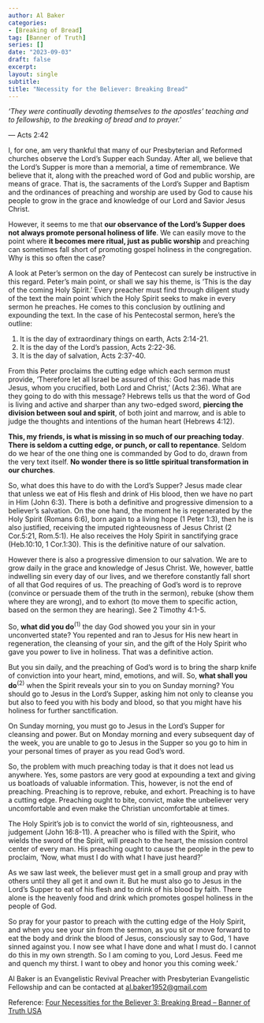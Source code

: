 ```yaml
---
author: Al Baker
categories:
- [Breaking of Bread]
tag: [Banner of Truth]
series: []
date: "2023-09-03"
draft: false
excerpt: 
layout: single
subtitle: 
title: "Necessity for the Believer: Breaking Bread"
---
```


*‘They were continually devoting themselves to the apostles’ teaching and to fellowship, to the breaking of bread and to prayer.’*

— Acts 2:42

I, for one, am very thankful that many of our Presbyterian and Reformed churches observe the Lord’s Supper each Sunday. After all, we believe that the Lord’s Supper is more than a memorial, a time of remembrance. We believe that it, along with the preached word of God and public worship, are means of grace. That is, the sacraments of the Lord’s Supper and Baptism and the ordinances of preaching and worship are used by God to cause his people to grow in the grace and knowledge of our Lord and Savior Jesus Christ.

However, it seems to me that <b>our observance of the Lord’s Supper does not always promote personal holiness of life</b>. We can easily move to the point where <b>it becomes mere ritual, just as public worship</b> and preaching can sometimes fall short of promoting gospel holiness in the congregation. Why is this so often the case?

A look at Peter’s sermon on the day of Pentecost can surely be instructive in this regard. Peter’s main point, or shall we say his theme, is ‘This is the day of the coming Holy Spirit.’ Every preacher must find through diligent study of the text the main point which the Holy Spirit seeks to make in every sermon he preaches. He comes to this conclusion by outlining and expounding the text. In the case of his Pentecostal sermon, here’s the outline:

1. It is the day of extraordinary things on earth, Acts 2:14-21.
2. It is the day of the Lord’s passion, Acts 2:22-36.
3. It is the day of salvation, Acts 2:37-40.

From this Peter proclaims the cutting edge which each sermon must provide, ‘Therefore let all Israel be assured of this: God has made this Jesus, whom you crucified, both Lord and Christ,’ (Acts 2:36). What are they going to do with this message? Hebrews tells us that the word of God is living and active and sharper than any two-edged sword, <b>piercing the division between soul and spirit</b>, of both joint and marrow, and is able to judge the thoughts and intentions of the human heart (Hebrews 4:12).

<b>This, my friends, is what is missing in so much of our preaching today</b>. <b>There is seldom a cutting edge, or punch, or call to repentance</b>. Seldom do we hear of the one thing one is commanded by God to do, drawn from the very text itself. <b>No wonder there is so little spiritual transformation in our churches</b>.

So, what does this have to do with the Lord’s Supper? Jesus made clear that unless we eat of His flesh and drink of His blood, then we have no part in Him (John 6:3). There is both a definitive and progressive dimension to a believer’s salvation. On the one hand, the moment he is regenerated by the Holy Spirit (Romans 6:6), born again to a living hope (1 Peter 1:3), then he is also justified, receiving the imputed righteousness of Jesus Christ (2 Cor.5:21, Rom.5:1). He also receives the Holy Spirit in sanctifying grace (Heb.10:10, 1 Cor.1:30). This is the definitive nature of our salvation.

However there is also a progressive dimension to our salvation. We are to grow daily in the grace and knowledge of Jesus Christ. We, however, battle indwelling sin every day of our lives, and we therefore constantly fall short of all that God requires of us. The preaching of God’s word is to reprove (convince or persuade them of the truth in the sermon), rebuke (show them where they are wrong), and to exhort (to move them to specific action, based on the sermon they are hearing). See 2 Timothy 4:1-5.

So, <b>what did you do</b><sup>(1)</sup> the day God showed you your sin in your unconverted state? You repented and ran to Jesus for His new heart in regeneration, the cleansing of your sin, and the gift of the Holy Spirit who gave you power to live in holiness. That was a definitive action.

But you sin daily, and the preaching of God’s word is to bring the sharp knife of conviction into your heart, mind, emotions, and will. So, <b>what shall you do</b><sup>(2)</sup> when the Spirit reveals your sin to you on Sunday morning? You should go to Jesus in the Lord’s Supper, asking him not only to cleanse you but also to feed you with his body and blood, so that you might have his holiness for further sanctification.

On Sunday morning, you must go to Jesus in the Lord’s Supper for cleansing and power. But on Monday morning and every subsequent day of the week, you are unable to go to Jesus in the Supper so you go to him in your personal times of prayer as you read God’s word.

So, the problem with much preaching today is that it does not lead us anywhere. Yes, some pastors are very good at expounding a text and giving us boatloads of valuable information. This, however, is not the end of preaching. Preaching is to reprove, rebuke, and exhort. Preaching is to have a cutting edge. Preaching ought to bite, convict, make the unbeliever very uncomfortable and even make the Christian uncomfortable at times.

The Holy Spirit’s job is to convict the world of sin, righteousness, and judgement (John 16:8-11). A preacher who is filled with the Spirit, who wields the sword of the Spirit, will preach to the heart, the mission control center of every man. His preaching ought to cause the people in the pew to proclaim, ‘Now, what must I do with what I have just heard?’

As we saw last week, the believer must get in a small group and pray with others until they all get it and own it. But he must also go to Jesus in the Lord’s Supper to eat of his flesh and to drink of his blood by faith. There alone is the heavenly food and drink which promotes gospel holiness in the people of God.

So pray for your pastor to preach with the cutting edge of the Holy Spirit, and when you see your sin from the sermon, as you sit or move forward to eat the body and drink the blood of Jesus, consciously say to God, ‘I have sinned against you. I now see what I have done and what I must do. I cannot do this in my own strength. So I am coming to you, Lord Jesus. Feed me and quench my thirst. I want to obey and honor you this coming week.’

Al Baker is an Evangelistic Revival Preacher with Presbyterian Evangelistic Fellowship and can be contacted at [al.baker1952@gmail.com](mailto:al.baker1952@gmail.com)

Reference: <a href = "https://banneroftruth.org/us/resources/articles/2018/four-necessities-for-the-believer-3-breaking-bread/" target="_blank" rel="noopener noreferrer">Four Necessities for the Believer 3: Breaking Bread – Banner of Truth USA</a>